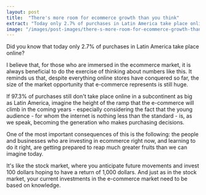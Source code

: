 ```yaml
---
layout: post
title:  "There's more room for ecommerce growth than you think"
extract: "Today only 2.7% of purchases in Latin America take place online. And this represents a huge growth opportunity for your ecommerce."
image: "/images/post-images/there-s-more-room-for-ecommerce-growth-than-you-think.jpg"
---
```


Did you know that today only 2.7% of purchases in Latin America take place online? 

I believe that, for those who are immersed in the ecommerce market, it is always beneficial to do the exercise of thinking about numbers like this. It reminds us that, despite everything online stores have conquered so far, the size of the market opportunity that e-commerce represents is still huge. 

If 97.3% of purchases still don't take place online in a subcontinent as big as Latin America, imagine the height of the ramp that the e-commerce will climb in the coming years - especially considering the fact that the young audience - for whom the internet is nothing less than the standard - is, as we speak, becoming the generation who makes purchasing decisions.

One of the most important consequences of this is the following: the people and businesses who are investing in ecommerce right now, and learning to do it right, are getting prepared to reap much greater fruits than we can imagine today.

It's like the stock market, where you anticipate future movements and invest 100 dollars hoping to have a return of 1,000 dollars. And just as in the stock market, your current investments in the e-commerce market need to be based on knowledge.